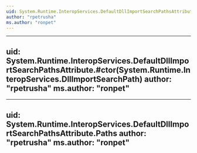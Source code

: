 ```yaml
---
uid: System.Runtime.InteropServices.DefaultDllImportSearchPathsAttribute
author: "rpetrusha"
ms.author: "ronpet"
---
```


---
uid: System.Runtime.InteropServices.DefaultDllImportSearchPathsAttribute.#ctor(System.Runtime.InteropServices.DllImportSearchPath)
author: "rpetrusha"
ms.author: "ronpet"
---

---
uid: System.Runtime.InteropServices.DefaultDllImportSearchPathsAttribute.Paths
author: "rpetrusha"
ms.author: "ronpet"
---
